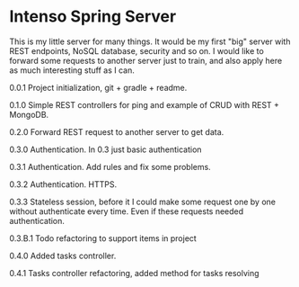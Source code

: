# Intenso Spring Server

This is my little server for many things. It would be my first "big" server
with REST endpoints, NoSQL database, security and so on. I would like to forward some requests to 
another server just to train, and also apply here as much interesting stuff as I can.

0.0.1 Project initialization, git + gradle + readme. 

0.1.0 Simple REST controllers for ping and example of CRUD with REST + MongoDB.

0.2.0 Forward REST request to another server to get data.

0.3.0 Authentication. In 0.3 just basic authentication

0.3.1 Authentication. Add rules and fix some problems.

0.3.2 Authentication. HTTPS.

0.3.3 Stateless session, before it I could make some request one by one without authenticate every time. 
Even if these requests needed authentication.

0.3.B.1 Todo refactoring to support items in project

0.4.0 Added tasks controller. 

0.4.1 Tasks controller refactoring, added method for tasks resolving